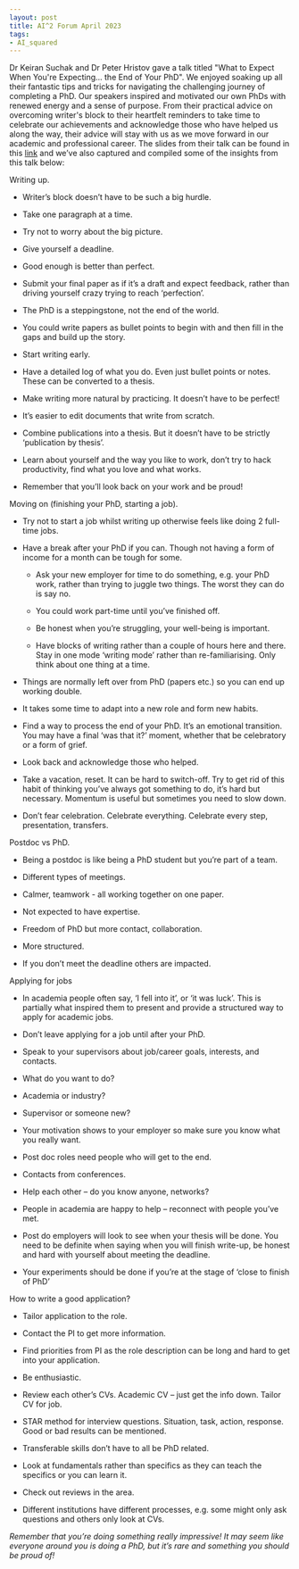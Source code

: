 ```yaml
---
layout: post
title: AI^2 Forum April 2023
tags:
- AI_squared
---
```


Dr Keiran Suchak and Dr Peter Hristov gave a talk titled "What to Expect When You're Expecting... the End of Your PhD". We enjoyed soaking up all their fantastic tips and tricks for navigating the challenging journey of completing a PhD.
Our speakers inspired and motivated our own PhDs with renewed energy and a sense of purpose. From their practical advice on overcoming writer's block to their heartfelt reminders to take time to celebrate our achievements and acknowledge those who have helped us along the way, their advice will stay with us as we move forward in our academic and professional career.
The slides from their talk can be found in this [link](https://lnkd.in/euSNEfD5) and we’ve also captured and compiled some of the insights from this talk below:


Writing up. 

*	Writer’s block doesn’t have to be such a big hurdle.

*	Take one paragraph at a time.

*	Try not to worry about the big picture.

*	Give yourself a deadline.

*	Good enough is better than perfect.

*	Submit your final paper as if it’s a draft and expect feedback, rather than driving yourself crazy trying to reach ‘perfection’.

*	The PhD is a steppingstone, not the end of the world.

*	You could write papers as bullet points to begin with and then fill in the gaps and build up the story.

* Start writing early.

* Have a detailed log of what you do. Even just bullet points or notes. These can be converted to a thesis.

*  Make writing more natural by practicing. It doesn’t have to be perfect!

*	It’s easier to edit documents that write from scratch.

*	Combine publications into a thesis. But it doesn’t have to be strictly ‘publication by thesis’.

*	Learn about yourself and the way you like to work, don’t try to hack productivity, find what you love and what works. 

*	Remember that you’ll look back on your work and be proud!

Moving on (finishing your PhD, starting a job). 

*	Try not to start a job whilst writing up otherwise feels like doing 2 full-time jobs. 

*	Have a break after your PhD if you can. Though not having a form of income for a month can be tough for some.

    *	Ask your new employer for time to do something, e.g. your PhD work, rather than trying to juggle two things. The worst they can do is say no.

    *	You could work part-time until you’ve finished off.

    *	Be honest when you’re struggling, your well-being is important.

    *	Have blocks of writing rather than a couple of hours here and there. Stay in one mode ‘writing mode’ rather than re-familiarising. Only think about one thing at a time.

*	Things are normally left over from PhD (papers etc.) so you can end up working double.

*	It takes some time to adapt into a new role and form new habits.

*	Find a way to process the end of your PhD. It’s an emotional transition. You may have a final ‘was that it?’ moment, whether that be celebratory or a form of grief.

*	Look back and acknowledge those who helped.

*	Take a vacation, reset. It can be hard to switch-off. Try to get rid of this habit of thinking you’ve always got something to do, it’s hard but necessary. Momentum is useful but sometimes you need to slow down.

*	Don’t fear celebration. Celebrate everything. Celebrate every step, presentation, transfers.

Postdoc vs PhD.

*	Being a postdoc is like being a PhD student but you’re part of a team.

*	Different types of meetings.

*	Calmer, teamwork - all working together on one paper.

*	Not expected to have expertise.

*	Freedom of PhD but more contact, collaboration.

*	More structured.

*	If you don’t meet the deadline others are impacted.

Applying for jobs

*	In academia people often say, ‘I fell into it’, or ‘it was luck’. This is partially what inspired them to present and provide a structured way to apply for academic jobs.

* Don’t leave applying for a job until after your PhD.

*	Speak to your supervisors about job/career goals, interests, and contacts.

*	What do you want to do?

*	Academia or industry?

*	Supervisor or someone new?

*	Your motivation shows to your employer so make sure you know what you really want.

*	Post doc roles need people who will get to the end.

*	Contacts from conferences.

*	Help each other – do you know anyone, networks?

*	People in academia are happy to help – reconnect with people you’ve met.

*	Post do employers will look to see when your thesis will be done. You need to be definite when saying when you will finish write-up, be honest and hard with yourself about meeting the deadline.

*	Your experiments should be done if you’re at the stage of ‘close to finish of PhD’

How to write a good application?

*	Tailor application to the role.

*	Contact the PI to get more information.

*	Find priorities from PI as the role description can be long and hard to get into your application.

*	Be enthusiastic.

*	Review each other’s CVs. Academic CV – just get the info down. Tailor CV for job.

*	STAR method for interview questions. Situation, task, action, response. Good or bad results can be mentioned.

*	Transferable skills don’t have to all be PhD related.

*	Look at fundamentals rather than specifics as they can teach the specifics or you can learn it.

*	Check out reviews in the area.

*	Different institutions have different processes, e.g. some might only ask questions and others only look at CVs.


*Remember that you’re doing something really impressive! It may seem like everyone around you is doing a PhD, but it’s rare and something you should be proud of!*



